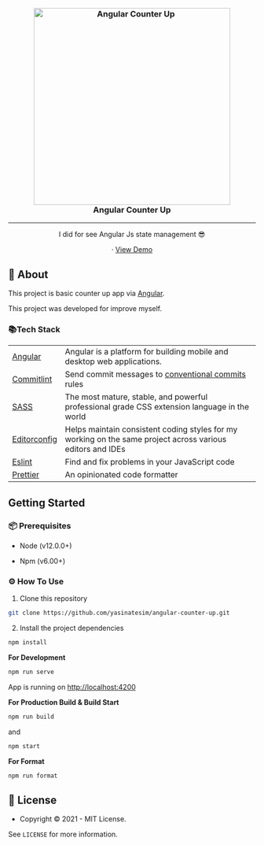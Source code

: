 

<h3 align="center">
  <br />
   <a  href="https://github.com/yasinatesim/angular-counter-up"><img  src="https://yasinates.com/counter-up.gif"  alt="Angular Counter Up"  width="400" /></a>
  <br />
Angular Counter Up
  <br />
</h3>
<hr />

<p  align="center">I did for see Angular Js state management 😎</p>


  <p align="center">
· <a  href="https://angular-counter-up.yasinatesim.vercel.app/">View Demo</a>
  </p>


## 📖 About



This project is basic counter up app via [Angular](https://angular.io/).

This project was developed for improve myself.


### 📚Tech Stack

<table>
  <tr>
    <td><a href="https://angular.io/">Angular</a></td>
    <td>Angular is a platform for building mobile and desktop web applications.</td>
  </t>
  <tr>
    <td> <a href="https://github.com/conventional-changelog/commitlint">Commitlint</a></td>
    <td>Send commit messages to <a href="https://www.conventionalcommits.org/en/v1.0.0/">conventional commits</a> rules</td>
  </tr>
  <tr>
    <td><a href="https://sass-lang.com/">SASS</a></td>
    <td>The most mature, stable, and powerful professional grade CSS extension language in the world</td>
  </tr>
  <tr>
    <td><a href="https://editorconfig.org/">Editorconfig</a></td>
    <td>Helps maintain consistent coding styles for my working on the same project across various editors and IDEs</td>
  </tr>
  <tr>
    <td><a href="https://eslint.org/">Eslint</a></td>
    <td>Find and fix problems in your JavaScript code</td>
  </tr>
  <tr>
    <td><a href="https://prettier.io/">Prettier</a></td>
    <td>An opinionated code formatter</td>
  </tr>
</table>


## Getting Started



### 📦 Prerequisites



- Node (v12.0.0+)



- Npm (v6.00+)



### ⚙️ How To Use




1. Clone this repository



```bash
git clone https://github.com/yasinatesim/angular-counter-up.git
```



2. Install the project dependencies


```bash
npm install
```

**For Development**



```bash
npm run serve
```

App is running on [http://localhost:4200](http://localhost:4200)



**For Production Build & Build Start**



```bash
npm run build
```

and



```bash
npm start
```

**For Format**


```bash
npm run format
```

## 🔑 License

* Copyright © 2021 - MIT License.

See `LICENSE` for more information.

